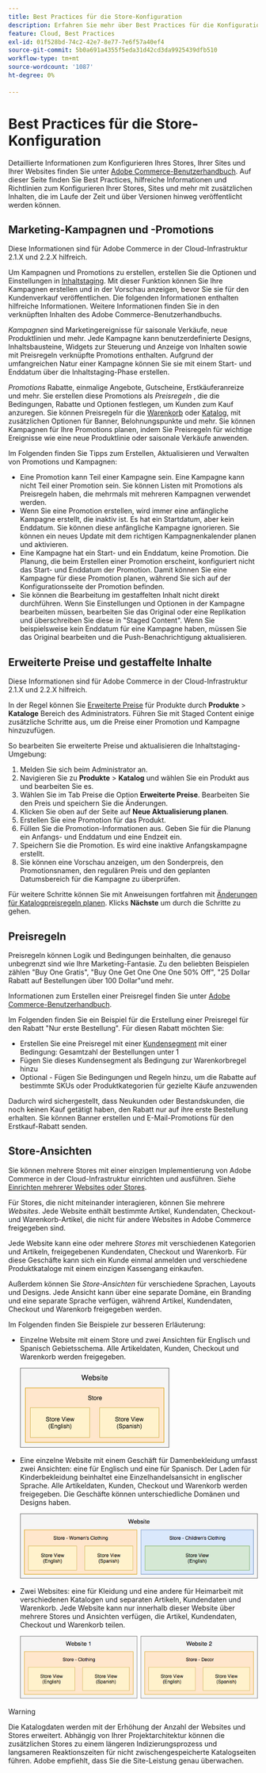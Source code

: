 ```yaml
---
title: Best Practices für die Store-Konfiguration
description: Erfahren Sie mehr über Best Practices für die Konfiguration Ihres Stores in Adobe Commerce in der Cloud-Infrastruktur.
feature: Cloud, Best Practices
exl-id: 01f528bd-74c2-42e7-8e77-7e6f57a40ef4
source-git-commit: 5b0a691a4355f5eda31d42cd3da9925439dfb510
workflow-type: tm+mt
source-wordcount: '1087'
ht-degree: 0%

---
```


# Best Practices für die Store-Konfiguration

Detaillierte Informationen zum Konfigurieren Ihres Stores, Ihrer Sites und Ihrer Websites finden Sie unter [Adobe Commerce-Benutzerhandbuch](https://experienceleague.adobe.com/docs/commerce-admin/user-guides/home.html). Auf dieser Seite finden Sie Best Practices, hilfreiche Informationen und Richtlinien zum Konfigurieren Ihrer Stores, Sites und mehr mit zusätzlichen Inhalten, die im Laufe der Zeit und über Versionen hinweg veröffentlicht werden können.

## Marketing-Kampagnen und -Promotions

Diese Informationen sind für Adobe Commerce in der Cloud-Infrastruktur 2.1.X und 2.2.X hilfreich.

Um Kampagnen und Promotions zu erstellen, erstellen Sie die Optionen und Einstellungen in [Inhaltstaging](https://experienceleague.adobe.com/docs/commerce-admin/content-design/staging/content-staging.html). Mit dieser Funktion können Sie Ihre Kampagnen erstellen und in der Vorschau anzeigen, bevor Sie sie für den Kundenverkauf veröffentlichen. Die folgenden Informationen enthalten hilfreiche Informationen. Weitere Informationen finden Sie in den verknüpften Inhalten des Adobe Commerce-Benutzerhandbuchs.

_Kampagnen_ sind Marketingereignisse für saisonale Verkäufe, neue Produktlinien und mehr. Jede Kampagne kann benutzerdefinierte Designs, Inhaltsbausteine, Widgets zur Steuerung und Anzeige von Inhalten sowie mit Preisregeln verknüpfte Promotions enthalten. Aufgrund der umfangreichen Natur einer Kampagne können Sie sie mit einem Start- und Enddatum über die Inhaltstaging-Phase erstellen.

_Promotions_ Rabatte, einmalige Angebote, Gutscheine, Erstkäuferanreize und mehr. Sie erstellen diese Promotions als _Preisregeln_ , die die Bedingungen, Rabatte und Optionen festlegen, um Kunden zum Kauf anzuregen. Sie können Preisregeln für die [Warenkorb](https://experienceleague.adobe.com/docs/commerce-admin/marketing/promotions/cart-rules/price-rules-cart.html) oder [Katalog](https://experienceleague.adobe.com/docs/commerce-admin/marketing/promotions/catalog-rules/price-rules-catalog.html), mit zusätzlichen Optionen für Banner, Belohnungspunkte und mehr. Sie können Kampagnen für Ihre Promotions planen, indem Sie Preisregeln für wichtige Ereignisse wie eine neue Produktlinie oder saisonale Verkäufe anwenden.

Im Folgenden finden Sie Tipps zum Erstellen, Aktualisieren und Verwalten von Promotions und Kampagnen:

* Eine Promotion kann Teil einer Kampagne sein. Eine Kampagne kann nicht Teil einer Promotion sein. Sie können Listen mit Promotions als Preisregeln haben, die mehrmals mit mehreren Kampagnen verwendet werden.
* Wenn Sie eine Promotion erstellen, wird immer eine anfängliche Kampagne erstellt, die inaktiv ist. Es hat ein Startdatum, aber kein Enddatum. Sie können diese anfängliche Kampagne ignorieren. Sie können ein neues Update mit dem richtigen Kampagnenkalender planen und aktivieren.
* Eine Kampagne hat ein Start- und ein Enddatum, keine Promotion. Die Planung, die beim Erstellen einer Promotion erscheint, konfiguriert nicht das Start- und Enddatum der Promotion. Damit können Sie eine Kampagne für diese Promotion planen, während Sie sich auf der Konfigurationsseite der Promotion befinden.
* Sie können die Bearbeitung im gestaffelten Inhalt nicht direkt durchführen. Wenn Sie Einstellungen und Optionen in der Kampagne bearbeiten müssen, bearbeiten Sie das Original oder eine Replikation und überschreiben Sie diese in &quot;Staged Content&quot;. Wenn Sie beispielsweise kein Enddatum für eine Kampagne haben, müssen Sie das Original bearbeiten und die Push-Benachrichtigung aktualisieren.

## Erweiterte Preise und gestaffelte Inhalte

Diese Informationen sind für Adobe Commerce in der Cloud-Infrastruktur 2.1.X und 2.2.X hilfreich.

In der Regel können Sie [Erweiterte Preise](https://experienceleague.adobe.com/docs/commerce-admin/catalog/products/pricing/pricing-advanced.html) für Produkte durch **Produkte** > **Kataloge** Bereich des Administrators. Führen Sie mit Staged Content einige zusätzliche Schritte aus, um die Preise einer Promotion und Kampagne hinzuzufügen.

So bearbeiten Sie erweiterte Preise und aktualisieren die Inhaltstaging-Umgebung:

1. Melden Sie sich beim Administrator an.
1. Navigieren Sie zu **Produkte** > **Katalog** und wählen Sie ein Produkt aus und bearbeiten Sie es.
1. Wählen Sie im Tab Preise die Option **Erweiterte Preise**. Bearbeiten Sie den Preis und speichern Sie die Änderungen.
1. Klicken Sie oben auf der Seite auf **Neue Aktualisierung planen**.
1. Erstellen Sie eine Promotion für das Produkt.
1. Füllen Sie die Promotion-Informationen aus. Geben Sie für die Planung ein Anfangs- und Enddatum und eine Endzeit ein.
1. Speichern Sie die Promotion. Es wird eine inaktive Anfangskampagne erstellt.
1. Sie können eine Vorschau anzeigen, um den Sonderpreis, den Promotionsnamen, den regulären Preis und den geplanten Datumsbereich für die Kampagne zu überprüfen.

Für weitere Schritte können Sie mit Anweisungen fortfahren mit [Änderungen für Katalogpreisregeln planen](https://experienceleague.adobe.com/docs/commerce-admin/marketing/promotions/catalog-rules/price-rule-catalog-scheduled-changes.html). Klicks **Nächste** um durch die Schritte zu gehen.

## Preisregeln

Preisregeln können Logik und Bedingungen beinhalten, die genauso unbegrenzt sind wie Ihre Marketing-Fantasie. Zu den beliebten Beispielen zählen &quot;Buy One Gratis&quot;, &quot;Buy One Get One One One 50% Off&quot;, &quot;25 Dollar Rabatt auf Bestellungen über 100 Dollar&quot;und mehr.

Informationen zum Erstellen einer Preisregel finden Sie unter [Adobe Commerce-Benutzerhandbuch](https://experienceleague.adobe.com/docs/commerce-admin/marketing/promotions/catalog-rules/price-rules-catalog-create.html).

Im Folgenden finden Sie ein Beispiel für die Erstellung einer Preisregel für den Rabatt &quot;Nur erste Bestellung&quot;. Für diesen Rabatt möchten Sie:

* Erstellen Sie eine Preisregel mit einer [Kundensegment](https://docs.magento.com/user-guide/marketing/customer-segment-price-rule.html) mit einer Bedingung: Gesamtzahl der Bestellungen unter 1
* Fügen Sie dieses Kundensegment als Bedingung zur Warenkorbregel hinzu
* Optional - Fügen Sie Bedingungen und Regeln hinzu, um die Rabatte auf bestimmte SKUs oder Produktkategorien für gezielte Käufe anzuwenden

Dadurch wird sichergestellt, dass Neukunden oder Bestandskunden, die noch keinen Kauf getätigt haben, den Rabatt nur auf ihre erste Bestellung erhalten. Sie können Banner erstellen und E-Mail-Promotions für den Erstkauf-Rabatt senden.

## Store-Ansichten

Sie können mehrere Stores mit einer einzigen Implementierung von Adobe Commerce in der Cloud-Infrastruktur einrichten und ausführen. Siehe [Einrichten mehrerer Websites oder Stores](multiple-sites.md).

Für Stores, die nicht miteinander interagieren, können Sie mehrere _Websites_. Jede Website enthält bestimmte Artikel, Kundendaten, Checkout- und Warenkorb-Artikel, die nicht für andere Websites in Adobe Commerce freigegeben sind.

Jede Website kann eine oder mehrere _Stores_ mit verschiedenen Kategorien und Artikeln, freigegebenen Kundendaten, Checkout und Warenkorb. Für diese Geschäfte kann sich ein Kunde einmal anmelden und verschiedene Produktkataloge mit einem einzigen Kassengang einkaufen.

Außerdem können Sie _Store-Ansichten_ für verschiedene Sprachen, Layouts und Designs. Jede Ansicht kann über eine separate Domäne, ein Branding und eine separate Sprache verfügen, während Artikel, Kundendaten, Checkout und Warenkorb freigegeben werden.

Im Folgenden finden Sie Beispiele zur besseren Erläuterung:

* Einzelne Website mit einem Store und zwei Ansichten für Englisch und Spanisch Gebietsschema. Alle Artikeldaten, Kunden, Checkout und Warenkorb werden freigegeben.

  ![Store example 1](../../assets/example-store1.png)

* Eine einzelne Website mit einem Geschäft für Damenbekleidung umfasst zwei Ansichten: eine für Englisch und eine für Spanisch. Der Laden für Kinderbekleidung beinhaltet eine Einzelhandelsansicht in englischer Sprache. Alle Artikeldaten, Kunden, Checkout und Warenkorb werden freigegeben. Die Geschäfte können unterschiedliche Domänen und Designs haben.

  ![Store example 2](../../assets/example-store2.png)

* Zwei Websites: eine für Kleidung und eine andere für Heimarbeit mit verschiedenen Katalogen und separaten Artikeln, Kundendaten und Warenkorb. Jede Website kann nur innerhalb dieser Website über mehrere Stores und Ansichten verfügen, die Artikel, Kundendaten, Checkout und Warenkorb teilen.

  ![Store example 3](../../assets/example-store3.png)

>[!WARNING]
>
>Die Katalogdaten werden mit der Erhöhung der Anzahl der Websites und Stores erweitert. Abhängig von Ihrer Projektarchitektur können die zusätzlichen Stores zu einem längeren Indizierungsprozess und langsameren Reaktionszeiten für nicht zwischengespeicherte Katalogseiten führen. Adobe empfiehlt, dass Sie die Site-Leistung genau überwachen.
